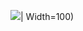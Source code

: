 ![](https://github.com/Khumann/Data-Visualization/assets/113632953/27d8b3be-04c3-406d-bd96-bc7b45a4ffc5)| Width=100)
